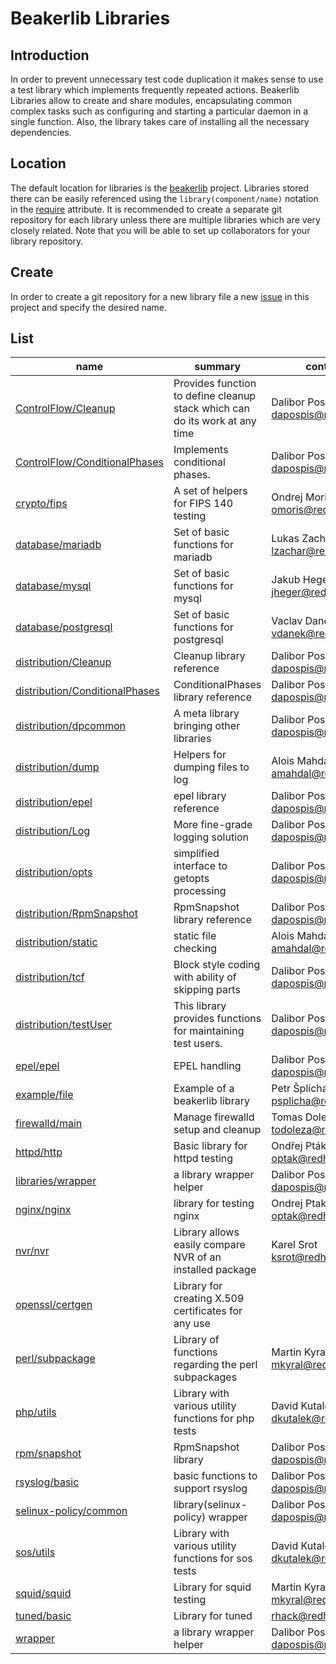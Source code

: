 # Beakerlib Libraries

## Introduction

In order to prevent unnecessary test code duplication it makes
sense to use a test library which implements frequently repeated
actions. Beakerlib Libraries allow to create and share modules,
encapsulating common complex tasks such as configuring and
starting a particular daemon in a single function. Also, the
library takes care of installing all the necessary dependencies.

## Location

The default location for libraries is the [beakerlib][beakerlib]
project.  Libraries stored there can be easily referenced using
the `library(component/name)` notation in the [require][require]
attribute.  It is recommended to create a separate git repository
for each library unless there are multiple libraries which are
very closely related. Note that you will be able to set up
collaborators for your library repository.

## Create

In order to create a git repository for a new library file a new
[issue][new] in this project and specify the desired name.

[beakerlib]: https://github.com/beakerlib/
[new]: https://github.com/beakerlib/libraries/issues/new
[require]: https://tmt.readthedocs.io/en/latest/spec/tests.html#require

## List

| name | summary | contact |
| ---- | ------- | ---- |
| [ControlFlow/Cleanup](https://github.com/beakerlib/ControlFlow/tree/master/Cleanup/) | Provides function to define cleanup stack which can do its work at any time | Dalibor Pospisil <dapospis@redhat.com> |
| [ControlFlow/ConditionalPhases](https://github.com/beakerlib/ControlFlow/tree/master/ConditionalPhases/) | Implements conditional phases. | Dalibor Pospíšil <dapospis@redhat.com> |
| [crypto/fips](https://github.com/beakerlib/crypto/tree/master/fips/) | A set of helpers for FIPS 140 testing | Ondrej Moris <omoris@redhat.com> |
| [database/mariadb](https://github.com/beakerlib/database/tree/master/mariadb/) | Set of basic functions for mariadb | Lukas Zachar <lzachar@redhat.com> |
| [database/mysql](https://github.com/beakerlib/database/tree/master/mysql/) | Set of basic functions for mysql | Jakub Heger <jheger@redhat.com> |
| [database/postgresql](https://github.com/beakerlib/database/tree/master/postgresql/) | Set of basic functions for postgresql | Vaclav Danek <vdanek@redhat.com> |
| [distribution/Cleanup](https://github.com/beakerlib/distribution/tree/master/Cleanup/) | Cleanup library reference | Dalibor Pospíšil <dapospis@redhat.com> |
| [distribution/ConditionalPhases](https://github.com/beakerlib/distribution/tree/master/ConditionalPhases/) | ConditionalPhases library reference | Dalibor Pospíšil <dapospis@redhat.com> |
| [distribution/dpcommon](https://github.com/beakerlib/distribution/tree/master/dpcommon/) | A meta library bringing other libraries | Dalibor Pospíšil <dapospis@redhat.com> |
| [distribution/dump](https://github.com/beakerlib/distribution/tree/master/dump/) | Helpers for dumping files to log | Alois Mahdal <amahdal@redhat.com> |
| [distribution/epel](https://github.com/beakerlib/distribution/tree/master/epel/) | epel library reference | Dalibor Pospíšil <dapospis@redhat.com> |
| [distribution/Log](https://github.com/beakerlib/distribution/tree/master/Log/) | More fine-grade logging solution | Dalibor Pospíšil <dapospis@redhat.com> |
| [distribution/opts](https://github.com/beakerlib/distribution/tree/master/opts/) | simplified interface to getopts processing | Dalibor Pospíšil <dapospis@redhat.com> |
| [distribution/RpmSnapshot](https://github.com/beakerlib/distribution/tree/master/RpmSnapshot/) | RpmSnapshot library reference | Dalibor Pospíšil <dapospis@redhat.com> |
| [distribution/static](https://github.com/beakerlib/distribution/tree/master/static/) | static file checking | Alois Mahdal <amahdal@redhat.com> |
| [distribution/tcf](https://github.com/beakerlib/distribution/tree/master/tcf/) | Block style coding with ability of skipping parts | Dalibor Pospíšil <dapospis@redhat.com> |
| [distribution/testUser](https://github.com/beakerlib/distribution/tree/master/testUser/) | This library provides functions for maintaining test users. | Dalibor Pospisil <dapospis@redhat.com> |
| [epel/epel](https://github.com/beakerlib/epel/tree/master/epel/) | EPEL handling | Dalibor Pospíšil <dapospis@redhat.com> |
| [example/file](https://github.com/beakerlib/example/tree/master/file/) | Example of a beakerlib library | Petr Šplíchal <psplicha@redhat.com> |
| [firewalld/main](https://github.com/beakerlib/firewalld/tree/master/main/) | Manage firewalld setup and cleanup | Tomas Dolezal <todoleza@redhat.com> |
| [httpd/http](https://github.com/beakerlib/httpd/tree/master/http/) | Basic library for httpd testing | Ondřej Pták <optak@redhat.com> |
| [libraries/wrapper](https://github.com/beakerlib/libraries/tree/master/wrapper/) | a library wrapper helper | Dalibor Pospíšil <dapospis@redhat.com> |
| [nginx/nginx](https://github.com/beakerlib/nginx/tree/master/nginx/) | library for testing nginx | Ondrej Ptak <optak@redhat.com> |
| [nvr/nvr](https://github.com/beakerlib/nvr/tree/master/nvr/) | Library allows easily compare NVR of an installed package | Karel Srot <ksrot@redhat.com> |
| [openssl/certgen](https://github.com/beakerlib/openssl/tree/master/certgen/) | Library for creating X.509 certificates for any use |  |
| [perl/subpackage](https://github.com/beakerlib/perl/tree/master/subpackage/) | Library of functions regarding the perl subpackages | Martin Kyral <mkyral@redhat.com> |
| [php/utils](https://github.com/beakerlib/php/tree/master/utils/) | Library with various utility functions for php tests | David Kutalek <dkutalek@redhat.com> |
| [rpm/snapshot](https://github.com/beakerlib/rpm/tree/master/snapshot/) | RpmSnapshot library | Dalibor Pospíšil <dapospis@redhat.com> |
| [rsyslog/basic](https://github.com/beakerlib/rsyslog/tree/master/basic/) | basic functions to support rsyslog | Dalibor Pospíšil <dapospis@redhat.com> |
| [selinux-policy/common](https://github.com/beakerlib/selinux-policy/tree/master/common/) | library(selinux-policy) wrapper | Dalibor Pospíšil <dapospis@redhat.com> |
| [sos/utils](https://github.com/beakerlib/sos/tree/master/utils/) | Library with various utility functions for sos tests | David Kutalek <dkutalek@redhat.com> |
| [squid/squid](https://github.com/beakerlib/squid/tree/master/squid/) | Library for squid testing | Martin Kyral <mkyral@redhat.com> |
| [tuned/basic](https://github.com/beakerlib/tuned/tree/master/basic/) | Library for tuned | rhack@redhat.com |
| [wrapper](https://github.com/beakerlib/wrapper/) | a library wrapper helper | Dalibor Pospíšil <dapospis@redhat.com> |
